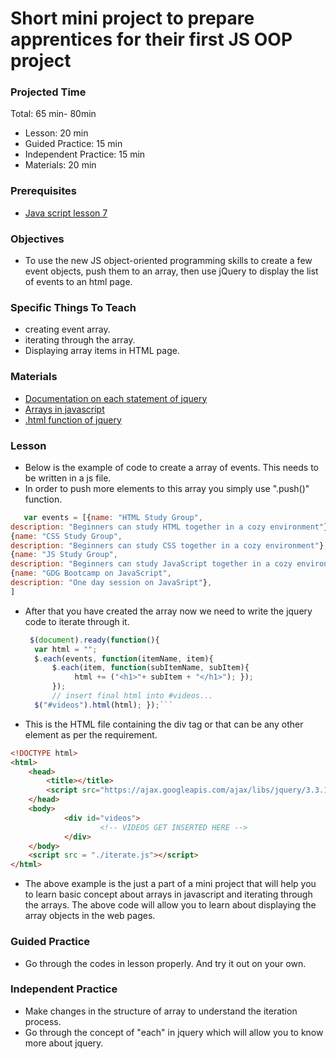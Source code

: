 # Short mini project to prepare apprentices for their first JS OOP project

### Projected Time

Total: 65 min- 80min
- Lesson: 20 min
- Guided Practice: 15 min
- Independent Practice: 15 min
- Materials: 20 min

### Prerequisites

- [Java script lesson 7](/javascript/javascript-7.md)


### Objectives

- To  use the new JS object-oriented programming skills to create a few event objects, push them to an array, then use jQuery to display the list of events to an html page.

### Specific Things To Teach

- creating event array.
- iterating through the array.
- Displaying array items in HTML page.

### Materials

- [Documentation on each statement of jquery](http://api.jquery.com/jquery.each/)
- [Arrays in javascript](https://www.w3schools.com/js/js_arrays.asp)
- [.html function of jquery](https://www.w3schools.com/jquery/html_html.asp)

### Lesson

- Below is the example of code to create a array of events. This needs to be written in a js file. 
- In order to push more elements to this array you simply use
".push()" function.
```javascript
   var events = [{name: "HTML Study Group",
description: "Beginners can study HTML together in a cozy environment"},
{name: "CSS Study Group",
description: "Beginners can study CSS together in a cozy environment"},
{name: "JS Study Group",
description: "Beginners can study JavaScript together in a cozy environment"},
{name: "GDG Bootcamp on JavaScript",
description: "One day session on JavaSript"},
]
```
- After that you have created the array now we need to write the jquery code to iterate through it.
  ```javascript
   $(document).ready(function(){
    var html = "";
    $.each(events, function(itemName, item){
        $.each(item, function(subItemName, subItem){
             html += ("<h1>"+ subItem + "</h1>"); });
        });
        // insert final html into #videos...
    $("#videos").html(html); });```

- This is the HTML file containing the div tag or that can be any other element as per the requirement.

```html
<!DOCTYPE html>
<html>
    <head>
        <title></title>
        <script src="https://ajax.googleapis.com/ajax/libs/jquery/3.3.1/jquery.min.js"></script>
    </head>
    <body>
            <div id="videos">
                    <!-- VIDEOS GET INSERTED HERE -->
            </div>
    </body>
    <script src = "./iterate.js"></script>
</html>
```

- The above example is the just a part of a mini project that will help you to learn basic concept about arrays in javascript and iterating through the arrays. The above code will allow you to learn about displaying the array objects in the web pages.



### Guided Practice

- Go through the codes in lesson properly. And try it out on your own.

### Independent Practice

- Make changes in the structure of array to understand the iteration process.
- Go through the concept of "each" in jquery which will allow you to know more about jquery.




